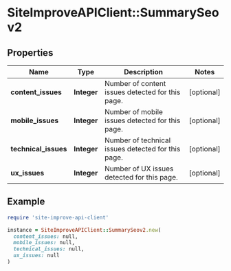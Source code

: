 # SiteImproveAPIClient::SummarySeov2

## Properties

| Name | Type | Description | Notes |
| ---- | ---- | ----------- | ----- |
| **content_issues** | **Integer** | Number of content issues detected for this page. | [optional] |
| **mobile_issues** | **Integer** | Number of mobile issues detected for this page. | [optional] |
| **technical_issues** | **Integer** | Number of technical issues detected for this page. | [optional] |
| **ux_issues** | **Integer** | Number of UX issues detected for this page. | [optional] |

## Example

```ruby
require 'site-improve-api-client'

instance = SiteImproveAPIClient::SummarySeov2.new(
  content_issues: null,
  mobile_issues: null,
  technical_issues: null,
  ux_issues: null
)
```

